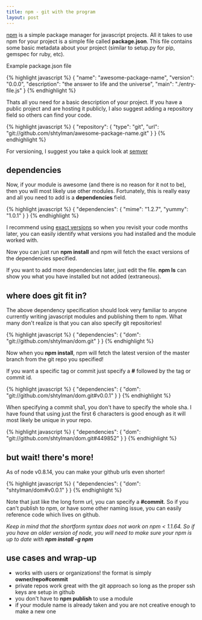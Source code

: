 ```yaml
---
title: npm - git with the program
layout: post
---
```

[npm](https://npmjs.org) is a simple package manager for javascript projects. All it takes to use npm for your project is a simple file called **package.json**. This file contains some basic metadata about your project (similar to setup.py for pip, gemspec for ruby, etc).

Example package.json file

{% highlight javascript %}
{
    "name": "awesome-package-name",
    "version": "0.0.0",
    "description": "the answer to life and the universe",
    "main": "./entry-file.js"
}
{% endhighlight %}

Thats all you need for a basic description of your project. If you have a public project and are hosting it publicly, I also suggest adding a repository field so others can find your code.

{% highlight javascript %}
{
    "repository": {
        "type": "git",
        "url": "git://github.com/shtylman/awesome-package-name.git"
    }
}
{% endhighlight %}

For versioning, I suggest you take a quick look at [semver](https://github.com/mojombo/semver/blob/master/semver.md)

## dependencies

Now, if your module is awesome (and there is no reason for it not to be), then you will most likely use other modules. Fortunately, this is really easy and all you need to add is a **dependencies** field.

{% highlight javascript %}
{
    "dependencies": {
        "mime": "1.2.7",
        "yummy": "1.0.1"
    }
}
{% endhighlight %}

I recommend using [exact versions](/post/pinning-your-hopes) so when you revisit your code months later, you can easily identify what versions you had installed and the module worked with.

Now you can just run **npm install** and npm will fetch the exact versions of the dependencies specified.

If you want to add more dependencies later, just edit the file. **npm ls** can show you what you have installed but not added (extraneous).

## where does git fit in?

The above dependency specification should look very familiar to anyone currently writing javascript modules and publishing them to npm. What many don't realize is that you can also specify git repositories!

{% highlight javascript %}
{
    "dependencies": {
        "dom": "git://github.com/shtylman/dom.git"
    }
}
{% endhighlight %}

Now when you **npm install**, npm will fetch the latest version of the master branch from the git repo you specified!

If you want a specific tag or commit just specify a **#** followed by the tag or commit id.

{% highlight javascript %}
{
    "dependencies": {
        "dom": "git://github.com/shtylman/dom.git#v0.0.1"
    }
}
{% endhighlight %}

When specifying a commit sha1, you don't have to specify the whole sha. I have found that using just the first 6 characters is good enough as it will most likely be unique in your repo.

{% highlight javascript %}
{
    "dependencies": {
        "dom": "git://github.com/shtylman/dom.git#449852"
    }
}
{% endhighlight %}

## but wait! there's more!

As of node v0.8.14, you can make your github urls even shorter!

{% highlight javascript %}
{
    "dependencies": {
        "dom": "shtylman/dom#v0.0.1"
    }
}
{% endhighlight %}

Note that just like the long form url, you can specify a **#commit**. So if you can't publish to npm, or have some other naming issue, you can easily reference code which lives on github.

*Keep in mind that the shortform syntax does not work on npm < 1.1.64. So if you have an older version of node, you will need to make sure your npm is up to date with **npm install -g npm***

## use cases and wrap-up

* works with users or organizations! the format is simply **owner/repo#commit**
* private repos work great with the git approach so long as the proper ssh keys are setup in github
* you don't have to **npm publish** to use a module
* if your module name is already taken and you are not creative enough to make a new one
